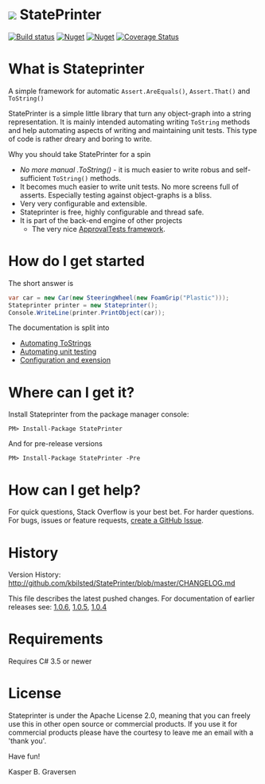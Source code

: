 #  ![](https://raw.github.com/kbilsted/StatePrinter/master/StatePrinter/gfx/stateprinter.png) StatePrinter 

[![Build status](https://ci.appveyor.com/api/projects/status/vx0nl4y4iins506u/branch/master?svg=true)](https://ci.appveyor.com/project/kbilsted/stateprinter/branch/master)
[![Nuget](https://img.shields.io/nuget/dt/stateprinter.svg)](http://nuget.org/packages/stateprinter)
[![Nuget](https://img.shields.io/nuget/v/stateprinter.svg)](http://nuget.org/packages/stateprinter)
[![Coverage Status](https://coveralls.io/repos/kbilsted/StatePrinter/badge.svg?branch=feature%2Fcodecoverage)](https://coveralls.io/r/kbilsted/StatePrinter?branch=feature%2Fcodecoverage)



# What is Stateprinter
A simple framework for automatic `Assert.AreEquals()`, `Assert.That()` and `ToString()` 

StatePrinter is a simple little library that turn any object-graph into a string representation. It is mainly intended automating writing `ToString` methods and help automating aspects of writing and maintaining unit tests. This type of code is rather dreary and boring to write. 

Why you should take StatePrinter for a spin

* *No more manual .ToString()* - it is much easier to write robus and self-sufficient `ToString()` methods. 
* It becomes much easier to write unit tests. No more screens full of asserts. Especially testing against object-graphs is a bliss. 
* Very very configurable and extensible.
* Stateprinter is free, highly configurable and thread safe.  
* It is part of the back-end engine of other projects
  * The very nice [ApprovalTests framework](http://approvaltests.sourceforge.net/).



# How do I get started

The short answer is 

```C#
var car = new Car(new SteeringWheel(new FoamGrip("Plastic")));
Stateprinter printer = new Stateprinter();
Console.WriteLine(printer.PrintObject(car));
```

The documentation is split into
* [Automating ToStrings](https://github.com/kbilsted/StatePrinter/blob/master/doc/AutomatingToStrings.md)
* [Automating unit testing](https://github.com/kbilsted/StatePrinter/blob/master/doc/AutomatingUnitTesting.md)
* [Configuration and exension](https://github.com/kbilsted/StatePrinter/blob/master/doc/HowToConfigure.md) 


# Where can I get it?
Install Stateprinter from the package manager console:

```
PM> Install-Package StatePrinter
```

And for pre-release versions

```
PM> Install-Package StatePrinter -Pre
```


# How can I get help?
For quick questions, Stack Overflow is your best bet. For harder questions. For bugs, issues or feature requests, [create a GitHub Issue](https://github.com/kbilsted/StatePrinter/issues/new).



# History
Version History: http://github.com/kbilsted/StatePrinter/blob/master/CHANGELOG.md

This file describes the latest pushed changes. For documentation of earlier releases see:
[1.0.6](https://github.com/kbilsted/StatePrinter/blob/1.0.6/README.md), [1.0.5](https://github.com/kbilsted/StatePrinter/blob/1.0.5/README.md), [1.0.4](https://github.com/kbilsted/StatePrinter/blob/1.0.4/README.md)




# Requirements
Requires C# 3.5 or newer




# License
Stateprinter is under the Apache License 2.0, meaning that you can freely use this in other open source or commercial products. If you use it for commercial products please have the courtesy to leave me an email with a 'thank you'. 



Have fun!

Kasper B. Graversen
